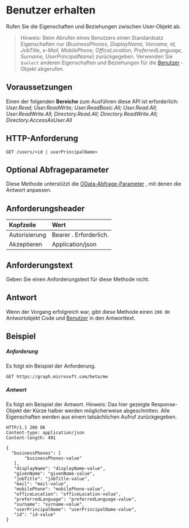 # <a name="get-user"></a>Benutzer erhalten

Rufen Sie die Eigenschaften und Beziehungen zwischen User-Objekt ab.

> Hinweis: Beim Abrufen eines Benutzers einen Standardsatz Eigenschaften nur (*BusinessPhones, DisplayName, Vorname, Id, JobTitle, e-Mail, MobilePhone, OfficeLocation, PreferredLanguage, Surname, UserPrincipalName*) zurückgegeben. Verwenden Sie `$select` anderen Eigenschaften und Beziehungen für die [Benutzer](../resources/user.md) -Objekt abgerufen.

## <a name="prerequisites"></a>Voraussetzungen
Einen der folgenden **Bereiche** zum Ausführen diese API ist erforderlich: *User.Read; User.ReadWrite; User.ReadBasic.All; User.Read.All; User.ReadWrite.All; Directory.Read.All; Directory.ReadWrite.All; Directory.AccessAsUser.All*
## <a name="http-request"></a>HTTP-Anforderung
<!-- { "blockType": "ignored" } -->
```http
GET /users/<id | userPrincipalName>
```
## <a name="optional-query-parameters"></a>Optional Abfrageparameter
Diese Methode unterstützt die [OData-Abfrage-Parameter](http://graph.microsoft.io/docs/overview/query_parameters) , mit denen die Antwort anpassen.
## <a name="request-headers"></a>Anforderungsheader
| Kopfzeile       | Wert|
|:-----------|:------|
| Autorisierung  | Bearer <token>. Erforderlich.|
| Akzeptieren  | Application/json|

## <a name="request-body"></a>Anforderungstext
Geben Sie einen Anforderungstext für diese Methode nicht.
## <a name="response"></a>Antwort
Wenn der Vorgang erfolgreich war, gibt diese Methode einen `200 OK` Antwortobjekt Code und [Benutzer](../resources/user.md) in den Antworttext.
## <a name="example"></a>Beispiel
##### <a name="request"></a>Anforderung
Es folgt ein Beispiel der Anforderung.
<!-- {
  "blockType": "request",
  "name": "get_user"
}-->
```http
GET https://graph.microsoft.com/beta/me
```
##### <a name="response"></a>Antwort
Es folgt ein Beispiel der Antwort. Hinweis: Das hier gezeigte Response-Objekt der Kürze halber werden möglicherweise abgeschnitten. Alle Eigenschaften werden aus einem tatsächlichen Aufruf zurückgegeben.
<!-- {
  "blockType": "response",
  "truncated": true,
  "@odata.type": "microsoft.graph.user"
} -->
```http
HTTP/1.1 200 OK
Content-type: application/json
Content-length: 491

{
  "businessPhones": [
       "businessPhones-value"
   ],
   "displayName": "displayName-value",
   "givenName": "givenName-value",
   "jobTitle": "jobTitle-value",
   "mail": "mail-value",
   "mobilePhone": "mobilePhone-value",
   "officeLocation": "officeLocation-value",
   "preferredLanguage": "preferredLanguage-value",
   "surname": "surname-value",
   "userPrincipalName": "userPrincipalName-value",
   "id": "id-value"
}
```

<!-- uuid: 8fcb5dbc-d5aa-4681-8e31-b001d5168d79
2015-10-25 14:57:30 UTC -->
<!-- {
  "type": "#page.annotation",
  "description": "Get user",
  "keywords": "",
  "section": "documentation",
  "tocPath": ""
}-->
